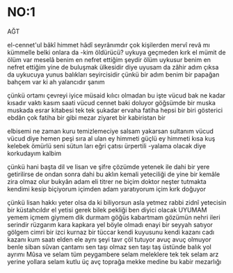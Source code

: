 # NO:1

AĞT

el-cennet'ul bâkî
himmet hâdî
seyrânımdır
çok kişilerden
mervî
revâ mı kümmelle
belki onlara da
-kim öldürücü?
uykuya geçmeden
kırk el mümit de ölüm var meselâ
benim en nefret ettiğim şeydir ölüm
uykusur benim en nefret ettiğim
yine de buluşmak ülkesidir diye uyusam da zâhir
adım
çıksa da uykucuya
yunus balıkları seyircisidir çünkü bir adım
benim bir papağan bahçem var ki
ah yalancıdır şanım

çünkü ortamı çevreyi
iyice müsaid kılıcı olmadan bu işte vücud
bak ne kadar kısadır vaktı
kasım saati vücud
cennet baki doluyor
göğsümde bir muska
muskada esrar kitabesi
tek tek şukadar ervaha fatiha
hepsi bir biri gösterici
ebdân çok fatiha bir gibi
mezar ziyaret bir
kabiristan bir

elbisemi ne zaman kuru temizlemeciye salsam
yakarsan sultanım vücud
vücud diye 
hemen peşi sıra
al ulan
ey himmeti güçlü
ey himmeti kısa
kuş kelebek ömürlü seni sütun
ları eğri
çatısı ürpertili
-yalama olacak diye korkudayım kalbim

çünkü hani başta dil ve lisan
ve şifre çözümde yetenek ile dahi
bir yere getirilirse de
ondan sonra dahi bu aklın kemali
yeteciliği de yine bir kemâle
zira olmaz olur bukyân
adam eli titrer ne biçim doktor neşter tutmakta
kendimi kesip biçiyorum
içimden adam yaratıyorum
içim kırk doğuyor

çünkü lisan hakkı yeter olsa da
ki biliyorsun asla yetmez rabbi zidnî
yetecisin bir küstahcıldır
el yetisi gerek
bilek pekliği
ben diyici olacak UYUMAM
yemem
içmem
giymem
dik durmam göğüs kabartmam
gözümün nehri ileri serindir
rüzgarım kara kapkara yel
böyle olmadı
enayi bir seyyah satıyor gölgem
cimri bir izci
kurnaz bir tüccar
kendi kuyusunu kendi kazanı
cadı kazanı kum saatı
elden ele aynı şeyi tavr
çöl tutuyor avuç avuç
olmuyor benle siban sûvan
çantamı sen taşı
olmaz sen taşı
taş üstünde balık
yol ayrımı Mûsa
ve selam tüm peygambere
selam meleklere tek tek
selam arz yerine yollara
selam kutlu üç avç toprağa
mekke medine
bu kabir mezarlığı
